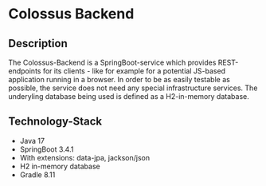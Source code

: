 # Colossus Backend

## Description
The Colossus-Backend is a SpringBoot-service which provides REST-endpoints for its clients - like for example for a potential JS-based application running in a browser.
In order to be as easily testable as possible, the service does not need any special infrastructure services. The underyling database being used is defined as a H2-in-memory database.

## Technology-Stack
* Java 17
* SpringBoot 3.4.1
* With extensions: data-jpa, jackson/json
* H2 in-memory database
* Gradle 8.11


